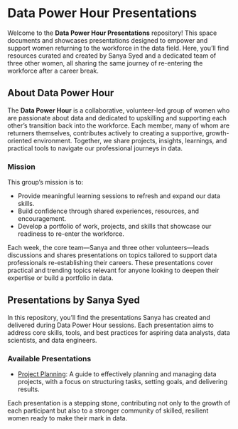 # Data Power Hour Presentations

Welcome to the **Data Power Hour Presentations** repository! This space documents and showcases presentations designed to empower and support women returning to the workforce in the data field. Here, you’ll find resources curated and created by Sanya Syed and a dedicated team of three other women, all sharing the same journey of re-entering the workforce after a career break.  

## About Data Power Hour
The **Data Power Hour** is a collaborative, volunteer-led group of women who are passionate about data and dedicated to upskilling and supporting each other’s transition back into the workforce. Each member, many of whom are returners themselves, contributes actively to creating a supportive, growth-oriented environment. Together, we share projects, insights, learnings, and practical tools to navigate our professional journeys in data.

### Mission
This group’s mission is to:
- Provide meaningful learning sessions to refresh and expand our data skills.
- Build confidence through shared experiences, resources, and encouragement.
- Develop a portfolio of work, projects, and skills that showcase our readiness to re-enter the workforce.

Each week, the core team—Sanya and three other volunteers—leads discussions and shares presentations on topics tailored to support data professionals re-establishing their careers. These presentations cover practical and trending topics relevant for anyone looking to deepen their expertise or build a portfolio in data.

## Presentations by Sanya Syed
In this repository, you’ll find the presentations Sanya has created and delivered during Data Power Hour sessions. Each presentation aims to address core skills, tools, and best practices for aspiring data analysts, data scientists, and data engineers.

### Available Presentations
* [Project Planning](./ProjectPlanning.pdf): A guide to effectively planning and managing data projects, with a focus on structuring tasks, setting goals, and delivering results.

Each presentation is a stepping stone, contributing not only to the growth of each participant but also to a stronger community of skilled, resilient women ready to make their mark in data.

